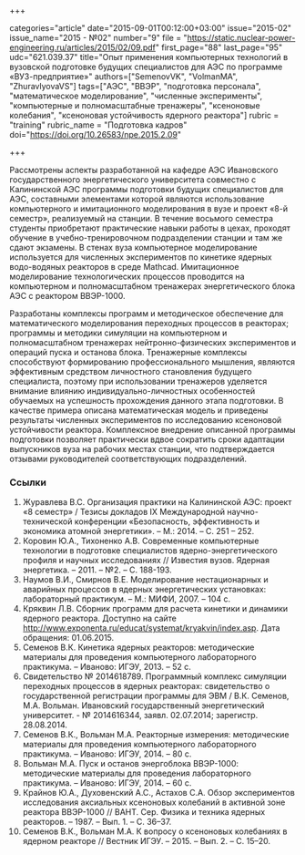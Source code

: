 +++

categories="article"
date="2015-09-01T00:12:00+03:00"
issue="2015-02"
issue_name="2015 - №02"
number="9"
file = "https://static.nuclear-power-engineering.ru/articles/2015/02/09.pdf"
first_page="88"
last_page="95"
udc="621.039.37"
title="Опыт применения компьютерных технологий в вузовской подготовке будущих специалистов для АЭС по программе «ВУЗ-предприятие»"
authors=["SemenovVK", "VolmanMA", "ZhuravlyovaVS"]
tags=["АЭС", "ВВЭР", "подготовка персонала", "математическое моделирование", "численные эксперименты", "компьютерные и полномасштабные тренажеры", "ксеноновые колебания", "ксеноновая устойчивость ядерного реактора"]
rubric = "training"
rubric_name = "Подготовка кадров"
doi="https://doi.org/10.26583/npe.2015.2.09"

+++

Рассмотрены аспекты разработанной на кафедре АЭС Ивановского государственного энергетического университета совместно с Калининской АЭС программы подготовки будущих специалистов для АЭС, составными элементами которой являются использование компьютерного и имитационного моделирования в вузе и проект «8-й семестр», реализуемый на станции. В течение восьмого семестра студенты приобретают практические навыки работы в цехах, проходят обучение в учебно-тренировочном подразделении станции и там же сдают экзамены. В стенах вуза компьютерное моделирование используется для численных экспериментов по кинетике ядерных водо-водяных реакторов в среде Mathcad. Имитационное моделирование технологических процессов проводится на компьютерном и полномасштабном тренажерах энергетического блока АЭС с реактором ВВЭР-1000.

Разработаны комплексы программ и методическое обеспечение для математического моделирования переходных процессов в реакторах; программы и методики симуляции на компьютерном и полномасштабном тренажерах нейтронно-физических экспериментов и операций пуска и останова блока. Тренажерные комплексы способствуют формированию профессионального мышления, являются эффективным средством личностного становления будущего специалиста, поэтому при использовании тренажеров уделяется внимание влиянию индивидуально-личностных особенностей обучаемых на успешность прохождения данного этапа подготовки. В качестве примера описана математическая модель и приведены результаты численных экспериментов по исследованию ксеноновой устойчивости реактора. Комплексное внедрение описанной программы подготовки позволяет практически вдвое сократить сроки адаптации выпускников вуза на рабочих местах станции, что подтверждается отзывами руководителей соответствующих подразделений.

### Ссылки

1. Журавлева В.С. Организация практики на Калининской АЭС: проект «8 семестр» / Тезисы докладов IX Международной научно-технической конференции «Безопасность, эффективность и экономика атомной энергетики». – М.: 2014. – С. 251 – 252.
2. Коровин Ю.А., Тихоненко А.В. Современные компьютерные технологии в подготовке специалистов ядерно-энергетического профиля и научных исследованиях // Известия вузов. Ядерная энергетика. – 2011. – №2. – С. 188-193.
3. Наумов В.И., Смирнов В.Е. Моделирование нестационарных и аварийных процессов в ядерных энергетических установках: лабораторный практикум. – М.: МИФИ, 2007. – 104 с.
4. Кряквин Л.В. Сборник программ для расчета кинетики и динамики ядерного реактора. Доступно на сайте http://www.exponenta.ru/educat/systemat/kryakvin/index.asp. Дата обращения: 01.06.2015.
5. Семенов В.К. Кинетика ядерных реакторов: методические материалы для проведения компьютерного лабораторного практикума. – Иваново: ИГЭУ, 2013. – 52 с.
6. Свидетельство № 2014618789. Программный комплекс симуляции переходных процессов в ядерных реакторах: свидетельство о государственной регистрации программы для ЭВМ / В.К. Семенов, М.А. Вольман. Ивановский государственный энергетический университет. - № 2014616344, заявл. 02.07.2014; зарегистр. 28.08.2014.
7. Семенов В.К., Вольман М.А. Реакторные измерения: методические материалы для проведения компьютерного лабораторного практикума. – Иваново: ИГЭУ, 2014. – 80 с.
8. Вольман М.А. Пуск и останов энергоблока ВВЭР-1000: методические материалы для проведения лабораторного практикума. – Иваново: ИГЭУ, 2014. – 60 с.
9. Крайнов Ю.А., Духовенский А.С., Астахов С.А. Обзор экспериментов исследования аксиальных ксеноновых колебаний в активной зоне реактора ВВЭР-1000 // ВАНТ. Сер. Физика и техника ядерных реакторов. – 1987. – Вып. 1. – С. 36–37.
10. Семенов В.К., Вольман М.А. К вопросу о ксеноновых колебаниях в ядерном реакторе // Вестник ИГЭУ. – 2015. – Вып. 2. – С. 15–20.